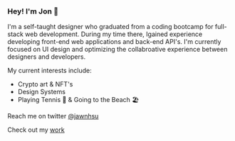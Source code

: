 ### Hey! I'm Jon 🦦

I'm a self-taught designer who graduated from a coding bootcamp for full-stack web development. During my time there, Igained experience developing front-end web applications and back-end API's. I'm currently focused on UI design and optimizing the collabroative experience between designers and developers.

My current interests include:

- Crypto art & NFT's
- Design Systems
- Playing Tennis 🎾 & Going to the Beach 🏖

Reach me on twitter [@jawnhsu](https://twitter.com/jawnhsu)

Check out my [work](https://jonhsu.design)

<!--
**jonush/jonush** is a ✨ _special_ ✨ repository because its `README.md` (this file) appears on your GitHub profile.

Here are some ideas to get you started:

- 🔭 I’m currently working on ...
- 🌱 I’m currently learning ...
- 👯 I’m looking to collaborate on ...
- 🤔 I’m looking for help with ...
- 💬 Ask me about ...
- 📫 How to reach me: ...
- 😄 Pronouns: ...
- ⚡ Fun fact: ...
-->
